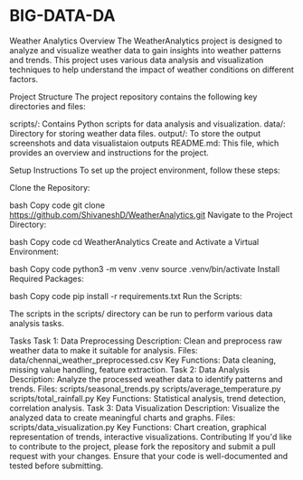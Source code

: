 # BIG-DATA-DA
Weather Analytics
Overview
The WeatherAnalytics project is designed to analyze and visualize weather data to gain insights into weather patterns and trends. This project uses various data analysis and visualization techniques to help understand the impact of weather conditions on different factors.

Project Structure
The project repository contains the following key directories and files:

scripts/: Contains Python scripts for data analysis and visualization.
data/: Directory for storing weather data files.
output/: To store the output screenshots and data visualistaion outputs
README.md: This file, which provides an overview and instructions for the project.


Setup Instructions
To set up the project environment, follow these steps:

Clone the Repository:

bash
Copy code
git clone https://github.com/ShivaneshD/WeatherAnalytics.git
Navigate to the Project Directory:

bash
Copy code
cd WeatherAnalytics
Create and Activate a Virtual Environment:

bash
Copy code
python3 -m venv .venv
source .venv/bin/activate
Install Required Packages:

bash
Copy code
pip install -r requirements.txt
Run the Scripts:

The scripts in the scripts/ directory can be run to perform various data analysis tasks.

Tasks
Task 1: Data Preprocessing
Description: Clean and preprocess raw weather data to make it suitable for analysis.
Files: data/chennai_weather_preprocessed.csv
Key Functions: Data cleaning, missing value handling, feature extraction.
Task 2: Data Analysis
Description: Analyze the processed weather data to identify patterns and trends.
Files: scripts/seasonal_trends.py
       scripts/average_temperature.py
       scripts/total_rainfall.py
Key Functions: Statistical analysis, trend detection, correlation analysis.
Task 3: Data Visualization
Description: Visualize the analyzed data to create meaningful charts and graphs.
Files: scripts/data_visualization.py
Key Functions: Chart creation, graphical representation of trends, interactive visualizations.
Contributing
If you'd like to contribute to the project, please fork the repository and submit a pull request with your changes. Ensure that your code is well-documented and tested before submitting.

